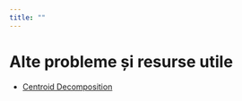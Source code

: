 ```yaml
---
title: ""
---
```


# Alte probleme și resurse utile

* [Centroid Decomposition](https://usaco.guide/plat/centroid?lang=cpp)